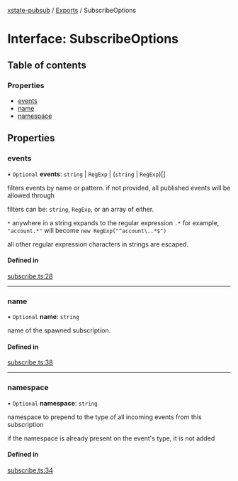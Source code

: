 [xstate-pubsub](../README.md) / [Exports](../modules.md) / SubscribeOptions

# Interface: SubscribeOptions

## Table of contents

### Properties

- [events](SubscribeOptions.md#events)
- [name](SubscribeOptions.md#name)
- [namespace](SubscribeOptions.md#namespace)

## Properties

### events

• `Optional` **events**: `string` \| `RegExp` \| (`string` \| `RegExp`)[]

filters events by name or pattern. if not provided, all published
events will be allowed through

filters can be: `string`, `RegExp`, or an array of either.

`*` anywhere in a string expands to the regular expression `.*`
for example, `"account.*"` will become `new RegExp("^account\..*$")`

all other regular expression characters in strings are escaped.

#### Defined in

[subscribe.ts:28](https://github.com/chanced/xstate-pubsub/blob/c5c0724/src/subscribe.ts#L28)

___

### name

• `Optional` **name**: `string`

name of the spawned subscription.

#### Defined in

[subscribe.ts:38](https://github.com/chanced/xstate-pubsub/blob/c5c0724/src/subscribe.ts#L38)

___

### namespace

• `Optional` **namespace**: `string`

namespace to prepend to the type of all incoming events from this subscription

if the namespace is already present on the event's type, it is not added

#### Defined in

[subscribe.ts:34](https://github.com/chanced/xstate-pubsub/blob/c5c0724/src/subscribe.ts#L34)
